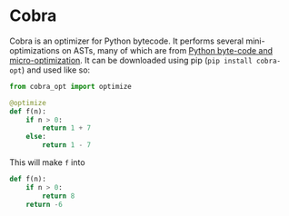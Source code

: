 # Cobra

Cobra is an optimizer for Python bytecode. It performs several mini-optimizations on ASTs, many of which are from [Python byte-code and micro-optimization](https://medium.com/@chipiga86/python-byte-code-and-micro-optimization-1c0acb902c9). It can be downloaded using pip (`pip install cobra-opt`) and used like so:

```py
from cobra_opt import optimize

@optimize
def f(n):
    if n > 0:
        return 1 + 7
    else:
        return 1 - 7
```

This will make `f` into  

```py
def f(n):
    if n > 0:
        return 8
    return -6
```
